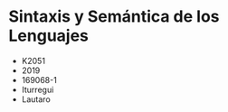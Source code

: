 Sintaxis y Semántica de los Lenguajes
=======
  
 * K2051
 * 2019
 * 169068-1
 * Iturregui
 * Lautaro
